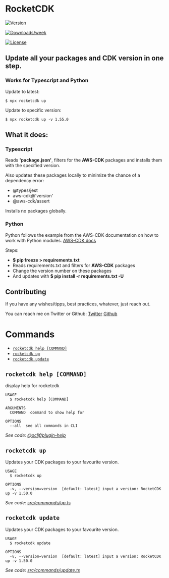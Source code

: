 
# RocketCDK
[![Version](https://img.shields.io/npm/v/rocketcdk.svg)](https://npmjs.org/package/rocketcdk)

[![Downloads/week](https://img.shields.io/npm/dw/rocketcdk.svg)](https://npmjs.org/package/rocketcdk)

[![License](https://img.shields.io/npm/l/rocketcdk.svg)](https://github.com/EdwinRad/rocketcdk/blob/master/package.json)

## Update all your packages and CDK version in one step.
### Works for Typescript and Python
Update to latest:
```sh-session
$ npx rocketcdk up
```
Update to specific version:
```sh-session
$ npx rocketcdk up -v 1.55.0
```

## What it does:

### Typescript
Reads **'package.json'**, filters for the **AWS-CDK** packages and installs them with the specified version.

Also updates these packages locally to minimize the chance of a dependency error:
- @types/jest
- aws-cdk@'version'
- @aws-cdk/assert

Installs no packages globally.

### Python
Python follows the example from the AWS-CDK documentation on how to work with Python modules.
[AWS-CDK docs](https://docs.aws.amazon.com/cdk/latest/guide/work-with-cdk-python.html#python-managemodules)

Steps:
- **$ pip freeze > requirements.txt**
- Reads requirements.txt and filters for **AWS-CDK** packages
- Change the version number on these packages
- And updates with **$ pip install -r requirements.txt -U**


## Contributing
If you have any wishes/tipps, best practices, whatever, just reach out.

You can reach me on Twitter or Github:
[Twitter](https://twitter.com/win_bv)
[Github](https://github.com/EdwinRad/RocketCDK)


# Commands

<!-- commands -->
* [`rocketcdk help [COMMAND]`](#rocketcdk-help-command)
* [`rocketcdk up`](#rocketcdk-up)
* [`rocketcdk update`](#rocketcdk-update)

## `rocketcdk help [COMMAND]`

display help for rocketcdk

```
USAGE
  $ rocketcdk help [COMMAND]

ARGUMENTS
  COMMAND  command to show help for

OPTIONS
  --all  see all commands in CLI
```

_See code: [@oclif/plugin-help](https://github.com/oclif/plugin-help/blob/v3.1.0/src/commands/help.ts)_

## `rocketcdk up`

Updates your CDK packages to your favourite version.

```
USAGE
  $ rocketcdk up

OPTIONS
  -v, --version=version  [default: latest] input a version: RocketCDK up -v 1.50.0
```

_See code: [src/commands/up.ts](https://github.com/EdwinRad/rocketcdk/blob/v0.1.2/src/commands/up.ts)_

## `rocketcdk update`

Updates your CDK packages to your favourite version.

```
USAGE
  $ rocketcdk update

OPTIONS
  -v, --version=version  [default: latest] input a version: RocketCDK up -v 1.50.0
```

_See code: [src/commands/update.ts](https://github.com/EdwinRad/rocketcdk/blob/v0.1.2/src/commands/update.ts)_
<!-- commandsstop -->
